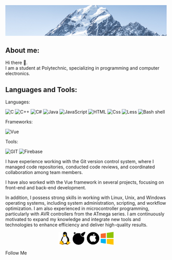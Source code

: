 
[![Header](https://github.com/Egor6052/egor6052/blob/NewSite/assets/2024-08-13_21-33-55.png)](https://github.com/Egor6052?tab=repositories)

## About me:
Hi there 👋.  
I am a student at Polytechnic, specializing in programming and computer electronics.


## Languages and Tools:
Languages:

![C](https://img.shields.io/badge/C-3498db?style=for-the-badge&logo=C) ![C++](https://img.shields.io/badge/C++-2980b9?style=for-the-badge&logo=C%2b%2b) ![C#](https://img.shields.io/badge/CSharp-9b59b6?style=for-the-badge&logo=CSharp&logoColor=white) ![Java](https://img.shields.io/badge/Java-e74c3c?style=for-the-badge&logo=Java) ![JavaScript](https://img.shields.io/badge/JavaScript-d35400?style=for-the-badge&logo=JavaScript&logoColor=f1c40f) ![HTML](https://img.shields.io/badge/HTML-48dbfb?style=for-the-badge&logo=HTML&logoColor=f1c40f) ![Css](https://img.shields.io/badge/CSS-2e86de?style=for-the-badge&logo=CSS&logoColor=f1c40f) ![Less](https://img.shields.io/badge/Less-2e86de?style=for-the-badge&logo=Less&logoColor=c8d6e5) ![Bash shell](https://img.shields.io/badge/Bush_shell-2ed573?style=for-the-badge&logo=sh&logoColor=c8d6e5) 


Frameworks: 

![Vue](https://img.shields.io/badge/Vue-1dd1a1?style=for-the-badge&logo=Vue&logoColor=3498db)

Tools:

![GIT](https://img.shields.io/badge/Git-e55039?style=for-the-badge&logo=Git&logoColor=ffffff) ![Firebase](https://img.shields.io/badge/Firebase-FFCA28?style=for-the-badge&logo=Firebase&logoColor=ffffff)


I have experience working with the Git version control system, where I managed code repositories, conducted code reviews, and coordinated collaboration among team members.

I have also worked with the Vue framework in several projects, focusing on front-end and back-end development.

In addition, I possess strong skills in working with Linux, Unix, and Windows operating systems, including system administration, scripting, and workflow optimization. I am also experienced in microcontroller programming, particularly with AVR controllers from the ATmega series. I am continuously motivated to expand my knowledge and integrate new tools and technologies to enhance efficiency and deliver high-quality results.

<div align="center">
  <img src="https://github.com/Egor6052/egor6052/blob/NewSite/assets/free-icon-linux-6124995.png" alt="Linux" width="40"/> 
  <img src="https://github.com/Egor6052/egor6052/blob/NewSite/assets/1494.png" alt="Unix" width="40"/> 
  <img src="https://github.com/Egor6052/egor6052/blob/NewSite/assets/2175370.png" alt="Mac" width="40"/> 
  <img src="https://github.com/Egor6052/egor6052/blob/NewSite/assets/free-icon-windows-220215.png" alt="Windows" width="40"/>
</div>


Follow Me


<!--

**Egor6052/egor6052** is a ✨ _special_ ✨ repository because its `README.md` (this file) appears on your GitHub profile.

Here are some ideas to get you started:

- 🔭 I’m currently working on ...
- 🌱 I’m currently learning ...
- 👯 I’m looking to collaborate on ...
- 🤔 I’m looking for help with ...
- 💬 Ask me about ...
- 📫 How to reach me: ...
- 😄 Pronouns: ...
- ⚡ Fun fact: ...
 -->


